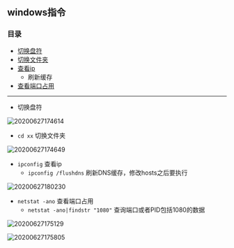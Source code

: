 ## windows指令

### 目录
- [切换盘符](#1)
- [切换文件夹](#2)
- [查看ip](#3)
  - 刷新缓存
- [查看端口占用](#4)

---
- <a id='1'>切换盘符</a>

![20200627174614](https://cdn.jsdelivr.net/gh/leiyu1997/PicBed@master/blogs/pictures/20200627174614.png)

- `cd xx` <a id='2'>切换文件夹</a>

![20200627174649](https://cdn.jsdelivr.net/gh/leiyu1997/PicBed@master/blogs/pictures/20200627174649.png)

- `ipconfig` <a id='3'>查看ip</a>
   - `ipconfig /flushdns` 刷新DNS缓存，修改hosts之后要执行

![20200627180230](https://cdn.jsdelivr.net/gh/leiyu1997/PicBed@master/blogs/pictures/20200627180230.png)


- `netstat -ano` <a id='4'>查看端口占用</a>
   - `netstat -ano|findstr "1080"` 查询端口或者PID包括1080的数据

![20200627175129](https://cdn.jsdelivr.net/gh/leiyu1997/PicBed@master/blogs/pictures/20200627175129.png)

![20200627175805](https://cdn.jsdelivr.net/gh/leiyu1997/PicBed@master/blogs/pictures/20200627175805.png)


